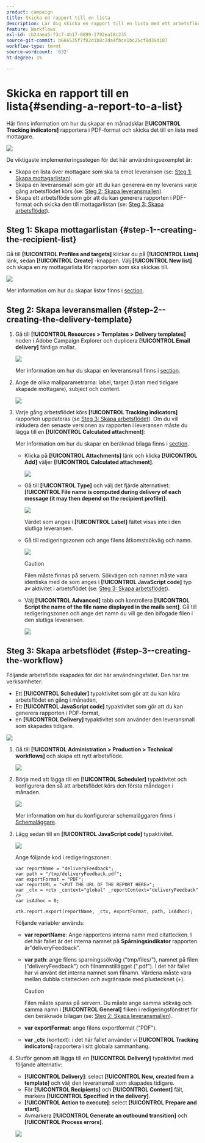 ```yaml
---
product: campaign
title: Skicka en rapport till en lista
description: Lär dig skicka en rapport till en lista med ett arbetsflöde
feature: Workflows
exl-id: cb24aea5-f3c7-4b17-8899-1792ea18c235
source-git-commit: b666535f7f82d1b8c2da4fbce1bc25cf8d39d187
workflow-type: tm+mt
source-wordcount: '632'
ht-degree: 1%

---
```


# Skicka en rapport till en lista{#sending-a-report-to-a-list}



Här finns information om hur du skapar en månadsklar **[!UICONTROL Tracking indicators]** rapportera i PDF-format och skicka det till en lista med mottagare.

![](assets/use_case_report_intro.png)

De viktigaste implementeringsstegen för det här användningsexemplet är:

* Skapa en lista över mottagare som ska ta emot leveransen (se: [Steg 1: Skapa mottagarlistan](#step-1--creating-the-recipient-list)).
* Skapa en leveransmall som gör att du kan generera en ny leverans varje gång arbetsflödet körs (se: [Steg 2: Skapa leveransmallen](#step-2--creating-the-delivery-template)).
* Skapa ett arbetsflöde som gör att du kan generera rapporten i PDF-format och skicka den till mottagarlistan (se: [Steg 3: Skapa arbetsflödet](#step-3--creating-the-workflow)).

## Steg 1: Skapa mottagarlistan {#step-1--creating-the-recipient-list}

Gå till **[!UICONTROL Profiles and targets]** klickar du på **[!UICONTROL Lists]** länk, sedan **[!UICONTROL Create]** -knappen. Välj **[!UICONTROL New list]** och skapa en ny mottagarlista för rapporten som ska skickas till.

![](assets/use_case_report_1.png)

Mer information om hur du skapar listor finns i [section](../../platform/using/creating-and-managing-lists.md).

## Steg 2: Skapa leveransmallen {#step-2--creating-the-delivery-template}

1. Gå till **[!UICONTROL Resources > Templates > Delivery templates]** noden i Adobe Campaign Explorer och duplicera **[!UICONTROL Email delivery]** färdiga mallar.

   ![](assets/use_case_report_2.png)

   Mer information om hur du skapar en leveransmall finns i [section](../../delivery/using/about-templates.md).

1. Ange de olika mallparametrarna: label, target (listan med tidigare skapade mottagare), subject och content.

   ![](assets/use_case_report_3.png)

1. Varje gång arbetsflödet körs **[!UICONTROL Tracking indicators]** rapporten uppdateras (se [Steg 3: Skapa arbetsflödet](#step-3--creating-the-workflow)). Om du vill inkludera den senaste versionen av rapporten i leveransen måste du lägga till en **[!UICONTROL Calculated attachment]**:

   Mer information om hur du skapar en beräknad bilaga finns i [section](../../delivery/using/attaching-files.md#creating-a-calculated-attachment).

   * Klicka på **[!UICONTROL Attachments]** länk och klicka **[!UICONTROL Add]** väljer **[!UICONTROL Calculated attachment]**.

     ![](assets/use_case_report_4.png)

   * Gå till **[!UICONTROL Type]** och välj det fjärde alternativet: **[!UICONTROL File name is computed during delivery of each message (it may then depend on the recipient profile)]**.

     ![](assets/use_case_report_5.png)

     Värdet som anges i **[!UICONTROL Label]** fältet visas inte i den slutliga leveransen.

   * Gå till redigeringszonen och ange filens åtkomstsökväg och namn.

     ![](assets/use_case_report_6.png)

     >[!CAUTION]
     >
     >Filen måste finnas på servern. Sökvägen och namnet måste vara identiska med de som anges i **[!UICONTROL JavaScript code]** typ av aktivitet i arbetsflödet (se: [Steg 3: Skapa arbetsflödet](#step-3--creating-the-workflow)).

   * Välj **[!UICONTROL Advanced]** tabb och kontrollera **[!UICONTROL Script the name of the file name displayed in the mails sent]**. Gå till redigeringszonen och ange det namn du vill ge den bifogade filen i den slutliga leveransen.

     ![](assets/use_case_report_6bis.png)

## Steg 3: Skapa arbetsflödet {#step-3--creating-the-workflow}

Följande arbetsflöde skapades för det här användningsfallet. Den har tre verksamheter:

* Ett **[!UICONTROL Scheduler]** typaktivitet som gör att du kan köra arbetsflödet en gång i månaden,
* Ett **[!UICONTROL JavaScript code]** typaktivitet som gör att du kan generera rapporten i PDF-format,
* en **[!UICONTROL Delivery]** typaktivitet som använder den leveransmall som skapades tidigare.

![](assets/use_case_report_8.png)

1. Gå till **[!UICONTROL Administration > Production > Technical workflows]** och skapa ett nytt arbetsflöde.

   ![](assets/use_case_report_7.png)

1. Börja med att lägga till en **[!UICONTROL Scheduler]** typaktivitet och konfigurera den så att arbetsflödet körs den första måndagen i månaden.

   ![](assets/use_case_report_9.png)

   Mer information om hur du konfigurerar schemaläggaren finns i [Schemaläggare](scheduler.md).

1. Lägg sedan till en **[!UICONTROL JavaScript code]** typaktivitet.

   ![](assets/use_case_report_10.png)

   Ange följande kod i redigeringszonen:

   ```
   var reportName = "deliveryFeedback";
   var path = "/tmp/deliveryFeedback.pdf";
   var exportFormat = "PDF";
   var reportURL = "<PUT THE URL OF THE REPORT HERE>";
   var _ctx = <ctx _context="global" _reportContext="deliveryFeedback" />
   var isAdhoc = 0;
   
   xtk.report.export(reportName, _ctx, exportFormat, path, isAdhoc);
   ```

   Följande variabler används:

   * **var reportName**: Ange rapportens interna namn med citattecken. I det här fallet är det interna namnet på **Spårningsindikator** rapporten är&quot;deliveryFeedback&quot;.
   * **var path**: ange filens sparningssökväg (&quot;tmp/files/&quot;), namnet på filen (&quot;deliveryFeedback&quot;) och filnamnstillägget (&quot;.pdf&quot;). I det här fallet har vi använt det interna namnet som filnamn. Värdena måste vara mellan dubbla citattecken och avgränsade med plustecknet (+).

     >[!CAUTION]
     >
     >Filen måste sparas på servern. Du måste ange samma sökväg och samma namn i **[!UICONTROL General]** fliken i redigeringsfönstret för den beräknade bilagan (se: [Steg 2: Skapa leveransmallen](#step-2--creating-the-delivery-template)).

   * **var exportFormat**: ange filens exportformat (&quot;PDF&quot;).
   * **var _ctx** (kontext): i det här fallet använder vi **[!UICONTROL Tracking indicators]** rapportera i sitt globala sammanhang.

1. Slutför genom att lägga till en **[!UICONTROL Delivery]** typaktivitet med följande alternativ:

   * **[!UICONTROL Delivery]**: select **[!UICONTROL New, created from a template]** och välj den leveransmall som skapades tidigare.
   * För **[!UICONTROL Recipients]** och **[!UICONTROL Content]** fält, markera **[!UICONTROL Specified in the delivery]**.
   * **[!UICONTROL Action to execute]**: select **[!UICONTROL Prepare and start]**.
   * Avmarkera **[!UICONTROL Generate an outbound transition]** och **[!UICONTROL Process errors]**.

   ![](assets/use_case_report_11.png)
